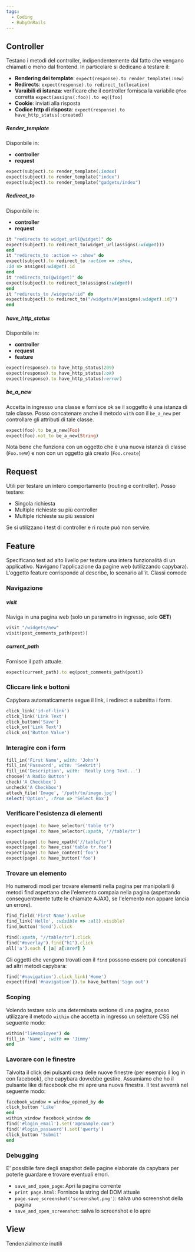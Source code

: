 ```yaml
---
tags:
  - Coding
  - RubyOnRails
---
```



## Controller
Testano i metodi del controller, indipendentemente dal fatto che vengano chiamati o meno dal frontend.
In particolare si dedicano a testare il:
- **Rendering dei template**: `expect(response).to render_template(:new)`
- **Redirects**: `expect(response).to redirect_to(location)`
- **Varaibili di istanza**: verificare che il controller fornisca la variabile `@foo` corretta `expect(assigns(:foo)).to eq([foo]`
- **Cookie**: inviati alla risposta
- **Codice http di risposta**: `expect(response).to have_http_status(:created)`

##### Render_template
Disponbile in:
- **controller**
- **request**

```ruby
expect(subject).to render_template(:index)
expect(subject).to render_template("index")
expect(subject).to render_template("gadgets/index")
```
##### Redirect_to
Disponbile in:
- **controller**
- **request**
```ruby
it "redirects to widget_url(@widget)" do
expect(subject).to redirect_to(widget_url(assigns(:widget)))
end
it "redirects_to :action => :show" do
expect(subject).to redirect_to :action => :show,
:id => assigns(:widget).id
end
it "redirects_to(@widget)" do
expect(subject).to redirect_to(assigns(:widget))
end
it "redirects_to /widgets/:id" do
expect(subject).to redirect_to("/widgets/#{assigns(:widget).id}")
end
```

##### have_http_status
Disponbile in:
- **controller**
- **request**
- **feature**

```ruby
expect(response).to have_http_status(209)
expect(response).to have_http_status(:ok)
expect(response).to have_http_status(:error)
```

##### be_a_new
Accetta in ingresso una classe e fornisce ok se il soggetto è una istanza di tale classe. Posso concatenare anche il metodo `with` con il `be_a_new` per controllare gli attributi di tale classe.

```ruby
expect(foo).to be_a_new(Foo)
expect(foo).not_to be_a_new(String)
```
Nota bene che funziona con un oggetto che è una nuova istanza di classe (`Foo.ne`w) e non con un oggetto già creato (`Foo.create`)

## Request
Utili per testare un intero comportamento (routing e controller). Posso testare:
- Singola richiesta
- Multiple richieste su più controller
- Multiple richieste su più sessioni

Se si utilizzano i test di controller e ri route può non servire.

## Feature
Specificano test ad alto livello per testare una intera funzionalità di un applicativo. Navigano l'applicazione da pagine web (utilizzando capybara).
L'oggetto feature corrisponde al describe, lo scenario all'it.
Classi comode
### Navigazione
##### visit
Naviga in una pagina web (solo un parametro in ingresso, solo **GET**)
```ruby
visit "/widgets/new"
visit(post_comments_path(post))
```
##### current_path
Fornisce il path attuale.
```ruby
expect(current_path).to eq(post_comments_path(post))
```
### Cliccare link e bottoni
Capybara automaticamente segue il link, i redirect e submitta i form.
```ruby
click_link('id-of-link')
click_link('Link Text')
click_button('Save')
click_on('Link Text')
click_on('Button Value')
```
### Interagire con i form
```ruby
fill_in('First Name', with: 'John')
fill_in('Password', with: 'Seekrit')
fill_in('Description', with: 'Really Long Text...')
choose('A Radio Button')
check('A Checkbox')
uncheck('A Checkbox')
attach_file('Image', '/path/to/image.jpg')
select('Option', :from => 'Select Box')
```

### Verificare l'esistenza di elementi
```ruby
expect(page).to have_selector('table tr')
expect(page).to have_selector(:xpath, '//table/tr')

expect(page).to have_xpath('//table/tr')
expect(page).to have_css('table tr.foo')
expect(page).to have_content('foo')
expect(page).to have_button('foo')
```

### Trovare un elemento
Ho numerodi modi per trovare elementi nella pagina per manipolarli (i metodi find aspettano che l'elemento compaia nella pagina (aspettando conseguentmente tutte le chiamate AJAX), se l'elemento non appare lancia un errore).
```ruby
find_field('First Name').value
find_link('Hello', :visible => :all).visible?
find_button('Send').click

find(:xpath, "//table/tr").click
find("#overlay").find("h1").click
all('a').each { |a| a[:href] }
```
Gli oggetti che vengono trovati con il `find` possono essere poi concatenati ad altri metodi capybara:
```ruby
find('#navigation').click_link('Home')
expect(find('#navigation')).to have_button('Sign out')
```

### Scoping
Volendo testare solo una determinata sezione di una pagina, posso utilizzare il metodo `within` che accetta in ingresso un selettore CSS nel seguente modo:
```ruby
within("li#employee") do
fill_in 'Name', :with => 'Jimmy'
end
```

### Lavorare con le finestre
Talvolta il click dei pulsanti crea delle nuove finestre (per esempio il log in con facebook), che capybara dovrebbe gestire.
Assumiamo che ho il pulsante like di facebook che mi apre una nuova finestra. Il test avverrà nel seguente modo:
```ruby
facebook_window = window_opened_by do
click_button 'Like'
end
within_window facebook_window do
find('#login_email').set('a@example.com')
find('#login_password').set('qwerty')
click_button 'Submit'
end
```

### Debugging
E' possibile fare degli snapshot delle pagine elaborate da capybara per poterle guardare e trovare eventuali errori.
- `save_and_open_page`: Apri la pagina corrente
- `print page.html`: Fornisce la string del DOM attuale
- `page.save_screenshot('screenshot.png')`: salva uno screenshot della pagina
- `save_and_open_screenshot`: salva lo screenshot e lo apre

## View
Tendenzialmente inutili